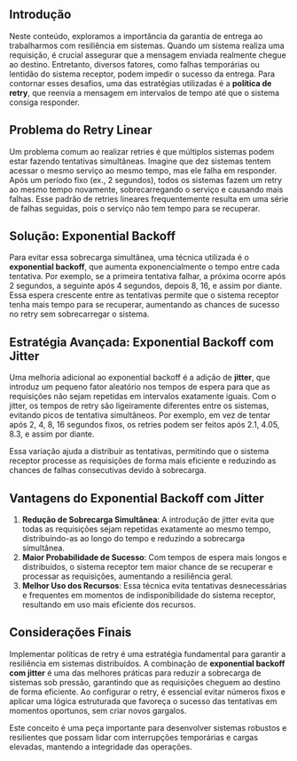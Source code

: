 ## Introdução
Neste conteúdo, exploramos a importância da garantia de entrega ao trabalharmos com resiliência em sistemas. Quando um sistema realiza uma requisição, é crucial assegurar que a mensagem enviada realmente chegue ao destino. Entretanto, diversos fatores, como falhas temporárias ou lentidão do sistema receptor, podem impedir o sucesso da entrega. Para contornar esses desafios, uma das estratégias utilizadas é a **política de retry**, que reenvia a mensagem em intervalos de tempo até que o sistema consiga responder. 

## Problema do Retry Linear
Um problema comum ao realizar retries é que múltiplos sistemas podem estar fazendo tentativas simultâneas. Imagine que dez sistemas tentem acessar o mesmo serviço ao mesmo tempo, mas ele falha em responder. Após um período fixo (ex., 2 segundos), todos os sistemas fazem um retry ao mesmo tempo novamente, sobrecarregando o serviço e causando mais falhas. Esse padrão de retries lineares frequentemente resulta em uma série de falhas seguidas, pois o serviço não tem tempo para se recuperar.

## Solução: Exponential Backoff
Para evitar essa sobrecarga simultânea, uma técnica utilizada é o **exponential backoff**, que aumenta exponencialmente o tempo entre cada tentativa. Por exemplo, se a primeira tentativa falhar, a próxima ocorre após 2 segundos, a seguinte após 4 segundos, depois 8, 16, e assim por diante. Essa espera crescente entre as tentativas permite que o sistema receptor tenha mais tempo para se recuperar, aumentando as chances de sucesso no retry sem sobrecarregar o sistema.

## Estratégia Avançada: Exponential Backoff com Jitter
Uma melhoria adicional ao exponential backoff é a adição de **jitter**, que introduz um pequeno fator aleatório nos tempos de espera para que as requisições não sejam repetidas em intervalos exatamente iguais. Com o jitter, os tempos de retry são ligeiramente diferentes entre os sistemas, evitando picos de tentativa simultâneos. Por exemplo, em vez de tentar após 2, 4, 8, 16 segundos fixos, os retries podem ser feitos após 2.1, 4.05, 8.3, e assim por diante.

Essa variação ajuda a distribuir as tentativas, permitindo que o sistema receptor processe as requisições de forma mais eficiente e reduzindo as chances de falhas consecutivas devido à sobrecarga.

## Vantagens do Exponential Backoff com Jitter
1. **Redução de Sobrecarga Simultânea**: A introdução de jitter evita que todas as requisições sejam repetidas exatamente ao mesmo tempo, distribuindo-as ao longo do tempo e reduzindo a sobrecarga simultânea.
2. **Maior Probabilidade de Sucesso**: Com tempos de espera mais longos e distribuídos, o sistema receptor tem maior chance de se recuperar e processar as requisições, aumentando a resiliência geral.
3. **Melhor Uso dos Recursos**: Essa técnica evita tentativas desnecessárias e frequentes em momentos de indisponibilidade do sistema receptor, resultando em uso mais eficiente dos recursos.

## Considerações Finais
Implementar políticas de retry é uma estratégia fundamental para garantir a resiliência em sistemas distribuídos. A combinação de **exponential backoff com jitter** é uma das melhores práticas para reduzir a sobrecarga de sistemas sob pressão, garantindo que as requisições cheguem ao destino de forma eficiente. Ao configurar o retry, é essencial evitar números fixos e aplicar uma lógica estruturada que favoreça o sucesso das tentativas em momentos oportunos, sem criar novos gargalos.

Este conceito é uma peça importante para desenvolver sistemas robustos e resilientes que possam lidar com interrupções temporárias e cargas elevadas, mantendo a integridade das operações.
